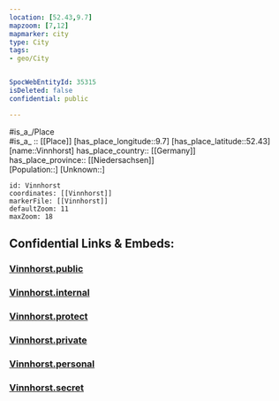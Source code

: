 ```yaml
---
location: [52.43,9.7] 
mapzoom: [7,12] 
mapmarker: city 
type: City
tags:
- geo/City


SpocWebEntityId: 35315
isDeleted: false
confidential: public

---
```

#is_a_/Place  
#is_a_ :: [[Place]] 
[has_place_longitude::9.7] 
[has_place_latitude::52.43] 
[name::Vinnhorst] 
has_place_country:: [[Germany]]  
has_place_province:: [[Niedersachsen]]  
[Population::] 
[Unknown::] 


```leaflet
id: Vinnhorst
coordinates: [[Vinnhorst]] 
markerFile: [[Vinnhorst]] 
defaultZoom: 11 
maxZoom: 18
```


## Confidential Links & Embeds: 

### [Vinnhorst.public](/_public/\Earth\Continent\Europe\Europe~Central\Germany\Germany~West\Niedersachsen\counties~Niedersachsen\Region_Hannover\cities~Region_Hannover\Hannover\boroughs~HannoverVinnhorst.public.md) 

### [Vinnhorst.internal](/_internal/\Earth\Continent\Europe\Europe~Central\Germany\Germany~West\Niedersachsen\counties~Niedersachsen\Region_Hannover\cities~Region_Hannover\Hannover\boroughs~HannoverVinnhorst.internal.md) 

### [Vinnhorst.protect](/_protect/\Earth\Continent\Europe\Europe~Central\Germany\Germany~West\Niedersachsen\counties~Niedersachsen\Region_Hannover\cities~Region_Hannover\Hannover\boroughs~HannoverVinnhorst.protect.md) 

### [Vinnhorst.private](/_private/\Earth\Continent\Europe\Europe~Central\Germany\Germany~West\Niedersachsen\counties~Niedersachsen\Region_Hannover\cities~Region_Hannover\Hannover\boroughs~HannoverVinnhorst.private.md) 

### [Vinnhorst.personal](/_personal/\Earth\Continent\Europe\Europe~Central\Germany\Germany~West\Niedersachsen\counties~Niedersachsen\Region_Hannover\cities~Region_Hannover\Hannover\boroughs~HannoverVinnhorst.personal.md) 

### [Vinnhorst.secret](/_secret/\Earth\Continent\Europe\Europe~Central\Germany\Germany~West\Niedersachsen\counties~Niedersachsen\Region_Hannover\cities~Region_Hannover\Hannover\boroughs~HannoverVinnhorst.secret.md)

